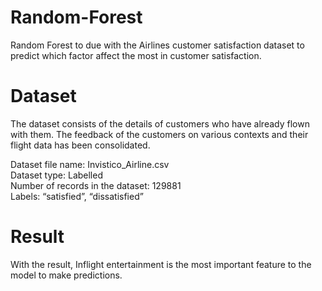# Random-Forest
Random Forest to due with the Airlines customer satisfaction dataset to predict which factor affect the most in customer satisfaction.

# Dataset
The dataset consists of the details of customers who have already flown with them. The feedback of the customers on various contexts and their flight data has been consolidated.

Dataset file name: Invistico_Airline.csv <br />
Dataset type: Labelled <br />
Number of records in the dataset: 129881 <br />
Labels: “satisfied”, “dissatisfied”

# Result
With the result, Inflight entertainment is the most important feature to the model to make predictions. 
